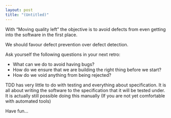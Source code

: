 ```yaml
---
layout: post
title: "(Untitled)"
---
```


With “Moving quality left” the objective is to avoid defects from even getting into the software in the first place.

We should favour defect prevention over defect detection.

Ask yourself the following questions in your next retro:

- What can we do to avoid having bugs?
- How do we ensure that we are building the right thing before we start?
- How do we void anything from being rejected?

TDD has very little to do with testing and everything about specification. It is all about writing the software to the specification that it will be tested under. It is actually still possible doing this manually (If you are not yet comfortable with automated tools)

Have fun…

<!--kg-card-end: markdown-->